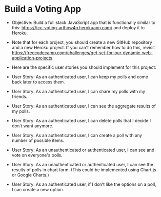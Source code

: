 # Build a Voting App

- Objective: Build a full stack JavaScript app that is functionally similar to this: https://fcc-voting-arthow4n.herokuapp.com/ and deploy it to Heroku.

- Note that for each project, you should create a new GitHub repository and a new Heroku project. If you can't remember how to do this, revisit https://freecodecamp.com/challenges/get-set-for-our-dynamic-web-application-projects.

- Here are the specific user stories you should implement for this project:

- User Story: As an authenticated user, I can keep my polls and come back later to access them.

- User Story: As an authenticated user, I can share my polls with my friends.

- User Story: As an authenticated user, I can see the aggregate results of my polls.

- User Story: As an authenticated user, I can delete polls that I decide I don't want anymore.

- User Story: As an authenticated user, I can create a poll with any number of possible items.

- User Story: As an unauthenticated or authenticated user, I can see and vote on everyone's polls.

- User Story: As an unauthenticated or authenticated user, I can see the results of polls in chart form. (This could be implemented using Chart.js or Google Charts.)

- User Story: As an authenticated user, if I don't like the options on a poll, I can create a new option.
